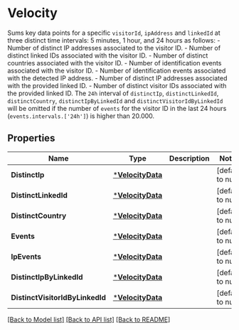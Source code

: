 # Velocity
Sums key data points for a specific `visitorId`, `ipAddress` and `linkedId` at three distinct time intervals: 5 minutes, 1 hour, and 24 hours as follows:   - Number of distinct IP addresses associated to the visitor ID. - Number of distinct linked IDs associated with the visitor ID. - Number of distinct countries associated with the visitor ID. - Number of identification events associated with the visitor ID. - Number of identification events associated with the detected IP address. - Number of distinct IP addresses associated with the provided linked ID. - Number of distinct visitor IDs associated with the provided linked ID.  The `24h` interval of `distinctIp`, `distinctLinkedId`, `distinctCountry`, `distinctIpByLinkedId` and `distinctVisitorIdByLinkedId` will be omitted  if the number of `events` for the visitor ID in the last 24 hours (`events.intervals.['24h']`) is higher than 20.000. 


## Properties
Name | Type | Description | Notes
------------ | ------------- | ------------- | -------------
**DistinctIp** | [***VelocityData**](VelocityData.md) |  | [default to null]
**DistinctLinkedId** | [***VelocityData**](VelocityData.md) |  | [default to null]
**DistinctCountry** | [***VelocityData**](VelocityData.md) |  | [default to null]
**Events** | [***VelocityData**](VelocityData.md) |  | [default to null]
**IpEvents** | [***VelocityData**](VelocityData.md) |  | [default to null]
**DistinctIpByLinkedId** | [***VelocityData**](VelocityData.md) |  | [default to null]
**DistinctVisitorIdByLinkedId** | [***VelocityData**](VelocityData.md) |  | [default to null]

[[Back to Model list]](../README.md#documentation-for-models) [[Back to API list]](../README.md#documentation-for-api-endpoints) [[Back to README]](../README.md)

